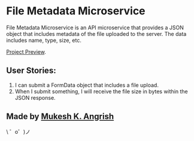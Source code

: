 File Metadata Microservice
==========================

File Metadata Microservice is an API microservice that provides a JSON object that includes metadata of the file uploaded to the server. The data includes name, type, size, etc.

[Project Preview](https://files.glitch.me/).


User Stories:
-------------

1. I can submit a FormData object that includes a file upload.
2. When I submit something, I will receive the file size in bytes within the JSON response.


Made by [Mukesh K. Angrish](https://www.freecodecamp.org/mukeshangrish)
-------------------

\ ゜o゜)ノ
